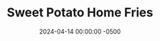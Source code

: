 ---
layout: post
title:  "Sweet Potato Home Fries"
date:   2024-04-14 00:00:00 -0500
categories:
- Recipes
- Breakfast
permalink: /recipes/home-fries
image: /assets/Food/Breakfast/Home Fries/home-fries-cover.jpg
ing: homefries-ing
facts: homefries-facts
section1: Potatoes
start2: Onion
section2: Peppers & Onions
start3: 
section3: 
start4: 
section4: 
start5: 
section5: 
Prep: 10
Rest: 
Cook: 30
Source1: https://www.loveandlemons.com/breakfast-potatoes-recipe/#wprm-recipe-container-56149
Source2: 
whisk: https://s.samsungfood.com/zbnvG
tags: 
- sweet potato
- breakfast
- peppers
- onions
- bell pepper
- paprika
- chili powder
- garlic powder
- onion powder
- eggs
- potato
Description: Home fries are a great breakfast side with eggs consisting of potatoes and sometimes peppers and onions. I almost always use sweet potatoes instead of regular potatoes, as they have much more flavor and nutrients. Try whipping this up alongside my <a href="frittata">Spinach and Onion Frittata</a>, <a href="scrambled-eggs">Long Weekend Scrambled Eggs</a>, or <a href="egg-muffins">Mini Egg Muffins</a>, or serve as a side with dinner
Instructions: 
- Wash and dice your sweet potatoes into bite sized cubes. Don't peel the potatoes. Season with oil, paprika, onion powder, salt, and pepper<br><br>
- <center><img src="/assets/Food/Breakfast/Home Fries/home-fries-1.jpg" alt="" class="instruction-image"></center><br>

- Air fry the potatoes for 30 minutes at 400F, mixing halfway<br><br>

- Meanwhile, cut your onion and pepper into a small dice. Add to a bowl and season with soy sauce, oil, minced garlic, garlic powder, chili powder, black pepper, and salt<br><br>
- <center><img src="/assets/Food/Breakfast/Home Fries/home-fries-3.jpg" alt="" class="instruction-image"></center><br>

- Heat a large pan over medium heat and add in your peppers and onions. Cover and cook under occasional stirring until the onions are translucent and the peppers are soft<br><br>

- When the potatoes are finished, combine them in the pan with the vegetables. Top with dried parsley, and serve with eggs<br><br>
- <center><img src="/assets/Food/Breakfast/Home Fries/home-fries-5.jpg" alt="" class="instruction-image"></center>
---